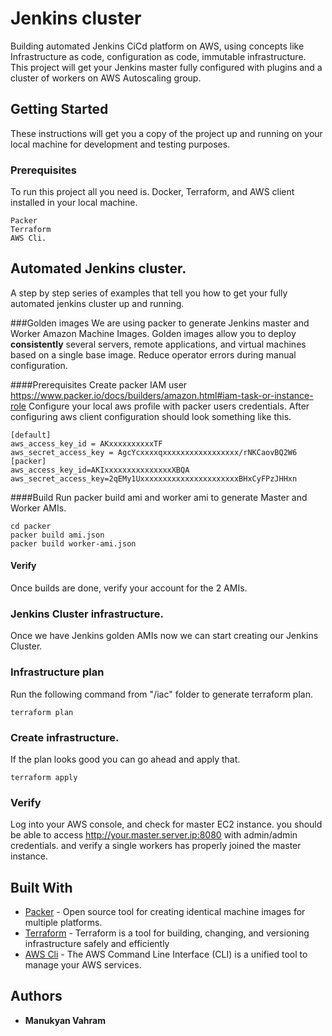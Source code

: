 # Jenkins cluster
Building automated Jenkins CiCd platform  on AWS, using concepts like Infrastructure as code, configuration as code, immutable infrastructure. This project will get your Jenkins master fully configured with plugins and a cluster of workers on AWS Autoscaling group.

## Getting Started

These instructions will get you a copy of the project up and running on your local machine for development and testing purposes.

### Prerequisites

To run this project all you need is. Docker, Terraform, and AWS client installed in your local machine.

```
Packer
Terraform
AWS Cli.
```

## Automated Jenkins cluster.
A step by step series of examples that tell you how to get your fully automated jenkins cluster up and running.

###Golden images
We are using packer to generate Jenkins master and Worker Amazon Machine Images. Golden images allow you to deploy **consistently** several servers, remote applications, and virtual machines based on a single base image. Reduce operator errors during manual configuration. 

####Prerequisites 
Create packer IAM user https://www.packer.io/docs/builders/amazon.html#iam-task-or-instance-role
Configure your local aws profile with packer users credentials. After configuring aws client configuration should look something like this.
```
[default]
aws_access_key_id = AKxxxxxxxxxxTF
aws_secret_access_key = AgcYcxxxxqxxxxxxxxxxxxxxxxx/rNKCaovBQ2W6
[packer]
aws_access_key_id=AKIxxxxxxxxxxxxxxxXBQA
aws_secret_access_key=2qEMy1UxxxxxxxxxxxxxxxxxxxxxxBHxCyFPzJHHxn
```
####Build
Run packer build ami and worker ami to generate Master and Worker AMIs.
```
cd packer
packer build ami.json
packer build worker-ami.json
```
#### Verify
Once builds are done, verify your account for the 2 AMIs.

### Jenkins Cluster infrastructure.

Once we have Jenkins golden AMIs now we can start creating our Jenkins Cluster. 

### Infrastructure plan

Run the following command from "/iac" folder to generate terraform plan.

```
terraform plan
```

### Create infrastructure.

If the plan looks good you can go ahead and apply that.

```
terraform apply
```
### Verify
Log into your AWS console, and check for master EC2 instance. you should be able to access http://your.master.server.ip:8080 with admin/admin credentials. and verify a single workers has properly joined the master instance. 

## Built With

* [Packer](https://www.packer.io/docs/) - Open source tool for creating identical machine images for multiple platforms. 
* [Terraform](https://www.terraform.io/docs/index.html) - Terraform is a tool for building, changing, and versioning infrastructure safely and efficiently
* [AWS Cli](https://aws.amazon.com/cli/) - The AWS Command Line Interface (CLI) is a unified tool to manage your AWS services.

## Authors

* **Manukyan Vahram** 